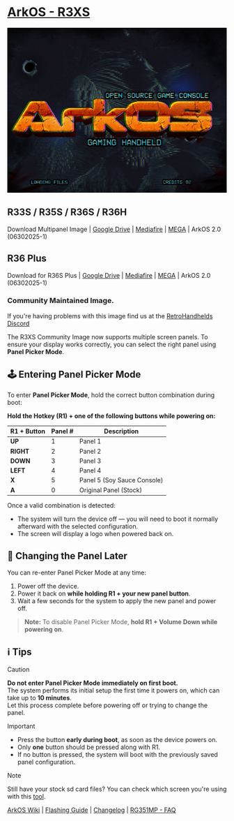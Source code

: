 # [ArkOS - R3XS](https://aeolusux.github.io/ArkOS-R3XS/)
![](https://raw.githubusercontent.com/AeolusUX/ArkOS-R3XS/main/logo.bmp)


## R33S / R35S / R36S / R36H

Download Multipanel Image | [Google Drive](https://drive.google.com/file/d/1NPGRSuIJG6FOnzHHHn89rRQIo34CFZw1/view?usp=sharing) | [Mediafire](https://www.mediafire.com/file/i672xysm7j62kde/ArkOS_R35S-R36S_v2.0_05312025_MultiPanel.img.xz/file) | [MEGA](https://mega.nz/file/wARn3SaQ#a-i_fbcRs81oMYfxau5auLLWXLa6ASxyY0VeFT422Ns) |  ArkOS 2.0 (06302025-1)


## R36 Plus
Download for R36S Plus | [Google Drive](https://drive.google.com/file/d/1TMRB8uwkTfk1g6k7c7zpyuxtooJZfyGu/view?usp=sharing) | [Mediafire](https://www.mediafire.com/file/dnv82zdbd47jqls/ArkOS_R36SPLUS_v2.0_03302025.img.xz/file) | [MEGA](https://mega.nz/file/sZZ2GLpS#hAT4O8Og5Bt9nP-zFSZsCc0b9xmu0snA06RXcHEzT9k) | ArkOS 2.0 (06302025-1)


### Community Maintained Image.
If you're having problems with this image find us at the [RetroHandhelds Discord](https://discord.gg/RetroHandhelds)

The R3XS Community Image now supports multiple screen panels. To ensure your display works correctly, you can select the right panel using **Panel Picker Mode**.

## 🕹️ Entering Panel Picker Mode

To enter **Panel Picker Mode**, hold the correct button combination during boot:

**Hold the Hotkey (R1) + one of the following buttons while powering on:**

| R1 + Button | Panel # | Description             |
|-------------|---------|-------------------------|
| **UP**       | 1       | Panel 1             |
| **RIGHT**       | 2       | Panel 2             |
| **DOWN**       | 3       | Panel 3             |
| **LEFT**       | 4       | Panel 4             |
| **X**       | 5       | Panel 5 (Soy Sauce Console)    |
| **A**       | 0       | Original Panel (Stock)  |

Once a valid combination is detected:
- The system will turn the device off — you will need to boot it normally afterward with the selected configuration.
- The screen will display a logo when powered back on.


## 🔁 Changing the Panel Later

You can re-enter Panel Picker Mode at any time:

1. Power off the device.
2. Power it back on **while holding R1 + your new panel button**.
3. Wait a few seconds for the system to apply the new panel and power off.

> **Note:** To disable Panel Picker Mode, **hold R1 + Volume Down while powering on**.


## ℹ️ Tips

> [!CAUTION]
> **Do not enter Panel Picker Mode immediately on first boot.**  
  The system performs its initial setup the first time it powers on, which can take up to **10 minutes**.  
  Let this process complete before powering off or trying to change the panel.

> [!IMPORTANT]  
> - Press the button **early during boot**, as soon as the device powers on.
> - Only **one** button should be pressed along with R1.
> - If no button is pressed, the system will boot with the previously saved panel configuration.

> [!NOTE]  
Still have your stock sd card files? You can check which screen you're using with this [tool](https://aeolusux.github.io/ArkOS-R3XS/tools/dtbIdentify.htm).

[ArkOS Wiki](https://github.com/christianhaitian/arkos/wiki) | [Flashing Guide](https://ko-fi.com/post/Installation-Guide-for-ArkOS-v2-0-01272024-J3J6TVPH1) | [Changelog](https://raw.githubusercontent.com/AeolusUX/ArkOS-R3XS-Updater/main/R3XS-Changelogs) | [RG351MP - FAQ](https://github.com/christianhaitian/arkos/wiki/Frequently-Asked-Questions---RG351MP)


